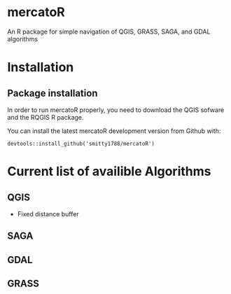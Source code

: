 # mercatoR
An R package for simple navigation of QGIS, GRASS, SAGA, and GDAL algorithms

# Installation 

## Package installation
In order to run mercatoR properly, you need to download the QGIS sofware and the RQGIS R package.

You can install the latest mercatoR development version from Github with:

```{r, eval = FALSE}
devtools::install_github('smitty1788/mercatoR')
```

# Current list of availible Algorithms

## QGIS
* Fixed distance buffer



## SAGA

## GDAL

## GRASS
